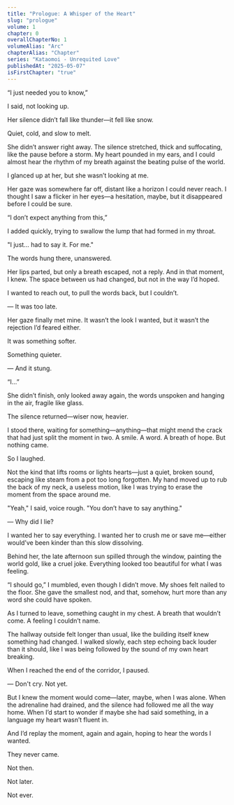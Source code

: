 ```yaml
---
title: "Prologue: A Whisper of the Heart"
slug: "prologue"
volume: 1
chapter: 0
overallChapterNo: 1
volumeAlias: "Arc"
chapterAlias: "Chapter"
series: "Kataomoi - Unrequited Love"
publishedAt: "2025-05-07"
isFirstChapter: "true"
---
```

“I just needed you to know,” 

I said, not looking up. 

Her silence didn’t fall like thunder—it fell like snow. 

Quiet, cold, and slow to melt.


She didn’t answer right away. 
The silence stretched, thick and suffocating, like the pause before a storm. 
My heart pounded in my ears, and I could almost hear the rhythm of my breath against the beating pulse of the world.


I glanced up at her, but she wasn’t looking at me. 

Her gaze was somewhere far off, distant like a horizon I could never reach. 
I thought I saw a flicker in her eyes—a hesitation, maybe, but it disappeared before I could be sure.

“I don’t expect anything from this,” 

I added quickly, trying to swallow the lump that had formed in my throat. 


"I just... had to say it. For me."

The words hung there, unanswered. 

Her lips parted, but only a breath escaped, not a reply. 
And in that moment, I knew. 
The space between us had changed, but not in the way I’d hoped.

I wanted to reach out, to pull the words back, but I couldn’t. 

— It was too late.

Her gaze finally met mine. 
It wasn’t the look I wanted, but it wasn’t the rejection I’d feared either. 

It was something softer. 

Something quieter.

— And it stung.

“I...” 

She didn’t finish, only looked away again, the words unspoken and hanging in the air, fragile like glass.

The silence returned—wiser now, heavier.

I stood there, waiting for something—anything—that might mend the crack that had just split the moment in two. A smile. A word. A breath of hope. But nothing came.

So I laughed.

Not the kind that lifts rooms or lights hearts—just a quiet, broken sound, escaping like steam from a pot too long forgotten. My hand moved up to rub the back of my neck, a useless motion, like I was trying to erase the moment from the space around me.

"Yeah," I said, voice rough. "You don’t have to say anything."

— Why did I lie?

I wanted her to say everything. I wanted her to crush me or save me—either would’ve been kinder than this slow dissolving.

Behind her, the late afternoon sun spilled through the window, painting the world gold, like a cruel joke. Everything looked too beautiful for what I was feeling.

“I should go,” I mumbled, even though I didn’t move. My shoes felt nailed to the floor. She gave the smallest nod, and that, somehow, hurt more than any word she could have spoken.

As I turned to leave, something caught in my chest. A breath that wouldn’t come. A feeling I couldn’t name.

The hallway outside felt longer than usual, like the building itself knew something had changed. I walked slowly, each step echoing back louder than it should, like I was being followed by the sound of my own heart breaking.

When I reached the end of the corridor, I paused.

— Don't cry. Not yet.

But I knew the moment would come—later, maybe, when I was alone. When the adrenaline had drained, and the silence had followed me all the way home. When I’d start to wonder if maybe she had said something, in a language my heart wasn’t fluent in.

And I’d replay the moment, again and again, hoping to hear the words I wanted.

They never came.

Not then.

Not later.

Not ever.